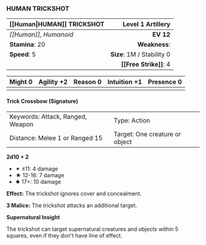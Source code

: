 ### HUMAN TRICKSHOT

| [[Human\|HUMAN]] TRICKSHOT |      **Level 1 Artillery** |
| :------------------------- | -------------------------: |
| *[[Human]], Humanoid*      |                  **EV 12** |
| **Stamina**: 20            |              **Weakness**: |
| **Speed**: 5               | **Size**: 1M / Stability 0 |
|                            |     **[[Free Strike]]**: 4 |

| **Might** 0 | **Agility** +2 | **Reason** 0 | **Intuition** +1 | **Presence** 0 |
| ----------- | -------------- | ------------ | ---------------- | -------------- |
|             |                |              |                  |                |

#### Trick Crossbow (Signature)

|                                  |                                |
| :------------------------------- | :----------------------------- |
| Keywords: Attack, Ranged, Weapon | Type: Action                   |
| Distance: Melee 1 or Ranged 15   | Target: One creature or object |

**2d10 + 2**

- ✦ ≤11: 4 damage
- ★ 12-16: 7 damage
- ✸ 17+: 10 damage

**Effect:** The trickshot ignores cover and concealment.

**3 Malice:** The trickshot attacks an additional target.

**Supernatural Insight**

The trickshot can target supernatural creatures and objects within 5 squares, even if they don't have line of effect.
